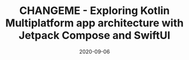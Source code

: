 ---
layout: post
title:  "CHANGEME - Exploring Kotlin Multiplatform app architecture with Jetpack Compose and SwiftUI"
date:   2020-09-06
show_in_homepage: true
draft: true
tags: [Kotlin Multiplatform]
---